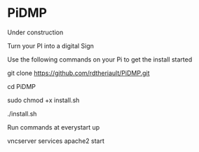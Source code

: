 # PiDMP

Under construction

Turn your PI into a digital Sign

Use the following commands on your Pi to get the install started



git clone https://github.com/rdtheriault/PiDMP.git

cd PiDMP

sudo chmod +x install.sh

./install.sh


Run commands at everystart up

vncserver
services apache2 start
